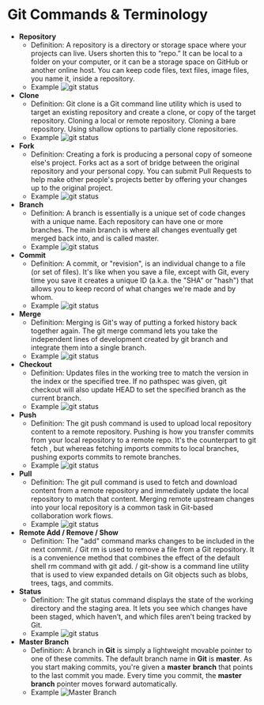 # Git Commands & Terminology
- **Repository**
  - Definition: A repository is a directory or storage space where your projects can live. Users shorten this to “repo.” It can be local to a folder on your computer, or it can be a storage space on GitHub or another online host. You can keep code files, text files, image files, you name it, inside a repository.
  - Example ![git status](https://)
- **Clone**
  - Definition: Git clone is a Git command line utility which is used to target an existing repository and create a clone, or copy of the target repository. Cloning a local or remote repository. Cloning a bare repository. Using shallow options to partially clone repositories.
  - Example ![git status](https://)
- **Fork**
  - Definition: Creating a fork is producing a personal copy of someone else's project. Forks act as a sort of bridge between the original repository and your personal copy. You can submit Pull Requests to help make other people's projects better by offering your changes up to the original project.
  - Example ![git status](https://)
- **Branch**
  - Definition: A branch is essentially is a unique set of code changes with a unique name. Each repository can have one or more branches. The main branch is where all changes eventually get merged back into, and is called master.
  - Example ![git status](https://)
- **Commit**
  - Definition: A commit, or "revision", is an individual change to a file (or set of files). It's like when you save a file, except with Git, every time you save it creates a unique ID (a.k.a. the "SHA" or "hash") that allows you to keep record of what changes we're made and by whom.
  - Example ![git status](https://)
- **Merge**
  - Definition: Merging is Git's way of putting a forked history back together again. The git merge command lets you take the independent lines of development created by git branch and integrate them into a single branch.
  - Example ![git status](https://)
- **Checkout**
  - Definition: Updates files in the working tree to match the version in the index or the specified tree. If no pathspec was given, git checkout will also update HEAD to set the specified branch as the current branch.
  - Example ![git status](https://i.stack.imgur.com/Tiv4H.png)
- **Push**
  - Definition: The git push command is used to upload local repository content to a remote repository. Pushing is how you transfer commits from your local repository to a remote repo. It's the counterpart to git fetch , but whereas fetching imports commits to local branches, pushing exports commits to remote branches.
  - Example ![git status](https://assets.website-files.com/5d514fd9493b0575f03520bd/5e2a1539b3437be8c9018c2f_cover-git-push-force2.PNG)
- **Pull** 
  - Definition: The git pull command is used to fetch and download content from a remote repository and immediately update the local repository to match that content. Merging remote upstream changes into your local repository is a common task in Git-based collaboration work flows.
  - Example ![git status](https://miro.medium.com/max/600/1*SKR0Zz4S0M_0Rp-aPsZw0Q.png)
- **Remote Add / Remove / Show**
  - Definition: The "add" command marks changes to be included in the next commit. / Git rm is used to remove a file from a Git repository. It is a convenience method that combines the effect of the default shell rm command with git add. / git-show is a command line utility that is used to view expanded details on Git objects such as blobs, trees, tags, and commits.
- **Status**
  - Definition: The git status command displays the state of the working directory and the staging area. It lets you see which changes have been staged, which haven’t, and which files aren’t being tracked by Git.
  - Example ![git status](https://miro.medium.com/max/1668/1*zLxE3Deuc2ePubedcXvlnQ.png)
- **Master Branch**
  - Definition: A branch in **Git** is simply a lightweight movable pointer to one of these commits. The default branch name in **Git** is **master**. As you start making commits, you're given a **master** **branch** that points to the last commit you made. Every time you commit, the **master** **branch** pointer moves forward automatically.
   - Example ![Master Branch](https://res.cloudinary.com/practicaldev/image/fetch/s--4wcz_y0b--/c_limit%2Cf_auto%2Cfl_progressive%2Cq_auto%2Cw_880/https://thepracticaldev.s3.amazonaws.com/i/nqo6mgud5dzbmfpxzqkd.png)
